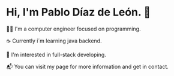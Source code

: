 # Hi, I'm Pablo Díaz de León. 👋
👨‍💻 I'm a computer engineer focused on programming.

☕ Currently i´m learning java backend.

👀 I'm interested in full-stack developing.

📬 You can visit my page for more information and get in contact.